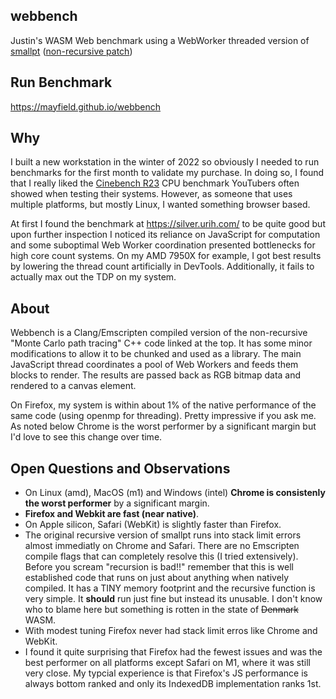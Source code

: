 webbench
--------

Justin's WASM Web benchmark using a WebWorker threaded version of [smallpt](https://www.kevinbeason.com/smallpt/) ([non-recursive patch](https://www.kevinbeason.com/smallpt/forward.cpp))


Run Benchmark
--------
https://mayfield.github.io/webbench


Why
--------
I built a new workstation in the winter of 2022 so obviously I needed to run benchmarks for the first month to validate my purchase.  In doing so, I found that I really liked the [Cinebench R23](https://www.maxon.net/en/downloads/cinebench-r23-downloads) CPU benchmark YouTubers often showed when testing their systems.  However, as someone that uses multiple platforms, but mostly Linux, I wanted something browser based.

At first I found the benchmark at https://silver.urih.com/ to be quite good but upon further inspection I noticed its reliance on JavaScript for computation and some suboptimal Web Worker coordination presented bottlenecks for high core count systems.  On my AMD 7950X for example, I got best results by lowering the thread count artificially in DevTools.  Additionally, it fails to actually max out the TDP on my system.


About
--------
Webbench is a Clang/Emscripten compiled version of the non-recursive "Monte Carlo path tracing" C++ code linked at the top.  It has some minor modifications to allow it to be chunked and used as a library.  The main JavaScript thread coordinates a pool of Web Workers and feeds them blocks to render.  The results are passed back as RGB bitmap data and rendered to a canvas element.

On Firefox, my system is within about 1% of the native performance of the same code (using openmp for threading).  Pretty impressive if you ask me.  As noted below Chrome is the worst performer by a significant margin but I'd love to see this change over time.


Open Questions and Observations
--------
* On Linux (amd), MacOS (m1) and Windows (intel) **Chrome is consistenly the worst performer** by a significant margin.
* **Firefox and Webkit are fast (near native)**.
* On Apple silicon, Safari (WebKit) is slightly faster than Firefox.
* The original recursive version of smallpt runs into stack limit errors almost immediatly on Chrome and Safari.  There are no Emscripten compile flags that can completely resolve this (I tried extensively).  Before you scream "recursion is bad!!" remember that this is well established code that runs on just about anything when natively compiled.  It has a TINY memory footprint and the recursive function is very simple.  It **should** run just fine but instead its unusable.  I don't know who to blame here but something is rotten in the state of ~~Denmark~~ WASM.
* With modest tuning Firefox never had stack limit erros like Chrome and WebKit.
* I found it quite surprising that Firefox had the fewest issues and was the best performer on all platforms except Safari on M1, where it was still very close.  My typcial experience is that Firefox's JS performance is always bottom ranked and only its IndexedDB implementation ranks 1st.
